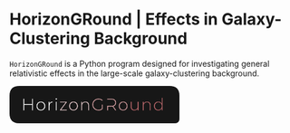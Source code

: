 # HorizonGRound | Effects in Galaxy-Clustering Background

``HorizonGRound`` is a Python program designed for investigating general
relativistic effects in the large-scale galaxy-clustering background.

![Concordia](./docs/source/_static/HorizonGRound.png)